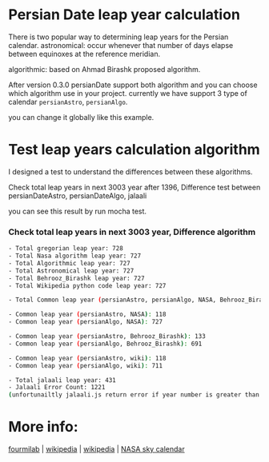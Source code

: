 Persian Date leap year calculation
==============

There is two popular way to determining leap years for the Persian calendar. 
astronomical: occur whenever that number of days elapse between equinoxes at the reference meridian.

algorithmic: based on Ahmad Birashk proposed algorithm.

After version 0.3.0 persianDate support both algorithm and you can choose which algorithm use in your project. 
currently we have support 3 type of calendar ``` persianAstro ```, ``` persianAlgo ```.

you can change it globally like this example.

# Test leap years calculation algorithm

I designed a test to understand the differences between these algorithms.

Check total leap years in next 3003 year after 1396, Difference test between persianDateAstro, persianDateAlgo, jalaali

you can see this result by run mocha test.

### Check total leap years in next 3003 year, Difference algorithm

```bash
- Total gregorian leap year: 728
- Total Nasa algorithm leap year: 727
- Total Algorithmic leap year: 727
- Total Astronomical leap year: 727
- Total Behrooz_Birashk leap year: 727
- Total Wikipedia python code leap year: 727

- Total Common leap year (persianAstro, persianAlgo, NASA, Behrooz_Birashk, wiki python, gregorian): 118

- Common leap year (persianAstro, NASA): 118
- Common leap year (persianAlgo, NASA): 727

- Common leap year (persianAstro, Behrooz_Birashk): 133
- Common leap year (persianAlgo, Behrooz_Birashk): 691

- Common leap year (persianAstro, wiki): 118
- Common leap year (persianAlgo, wiki): 711

- Total jalaali leap year: 431
- Jalaali Error Count: 1221 
(unfortunailtly jalaali.js return error if year number is greater than 3178 )
```

# More info:

[fourmilab](http://www.fourmilab.ch/documents/calendar/) 
| 
[wikipedia](https://fa.wikipedia.org/wiki/%DA%AF%D8%A7%D9%87%E2%80%8C%D8%B4%D9%85%D8%A7%D8%B1%DB%8C_%D9%87%D8%AC%D8%B1%DB%8C_%D8%AE%D9%88%D8%B1%D8%B4%DB%8C%D8%AF%DB%8C_%D8%AD%D8%B3%D8%A7%D8%A8%DB%8C)
|
[wikipedia](https://en.wikipedia.org/wiki/Jalali_calendar)
|
[NASA sky calendar](https://eclipse.gsfc.nasa.gov/SKYCAL/SKYCAL.html)
